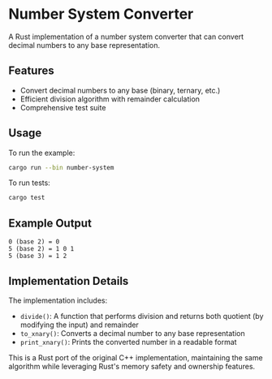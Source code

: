 # Number System Converter

A Rust implementation of a number system converter that can convert decimal
numbers to any base representation.

## Features

- Convert decimal numbers to any base (binary, ternary, etc.)
- Efficient division algorithm with remainder calculation
- Comprehensive test suite

## Usage

To run the example:

```bash
cargo run --bin number-system
```

To run tests:

```bash
cargo test
```

## Example Output

```
0 (base 2) = 0
5 (base 2) = 1 0 1
5 (base 3) = 1 2
```

## Implementation Details

The implementation includes:

- `divide()`: A function that performs division and returns both quotient (by
  modifying the input) and remainder
- `to_xnary()`: Converts a decimal number to any base representation
- `print_xnary()`: Prints the converted number in a readable format

This is a Rust port of the original C++ implementation, maintaining the same
algorithm while leveraging Rust's memory safety and ownership features.
